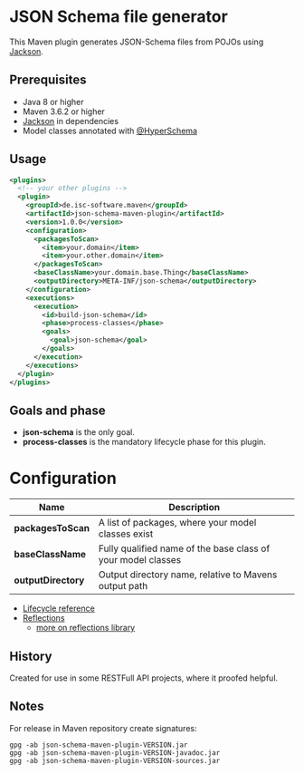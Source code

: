 # JSON Schema file generator

This Maven plugin generates JSON-Schema files from POJOs using
[Jackson](https://github.com/FasterXML/jackson-module-jsonSchema).

## Prerequisites
* Java 8 or higher
* Maven 3.6.2 or higher
* [Jackson](https://github.com/FasterXML/jackson-module-jsonSchema) in dependencies
* Model classes annotated with [@HyperSchema](https://fasterxml.github.io/jackson-module-jsonSchema/javadoc/2.9/com/fasterxml/jackson/module/jsonSchema/annotation/JsonHyperSchema.html)

## Usage

```xml
<plugins>
  <!-- your other plugins -->
  <plugin>
    <groupId>de.isc-software.maven</groupId>
    <artifactId>json-schema-maven-plugin</artifactId>
    <version>1.0.0</version>
    <configuration>
      <packagesToScan>
        <item>your.domain</item>
        <item>your.other.domain</item>
      </packagesToScan>
      <baseClassName>your.domain.base.Thing</baseClassName>
      <outputDirectory>META-INF/json-schema</outputDirectory>
    </configuration>
    <executions>
      <execution>
        <id>build-json-schema</id>
        <phase>process-classes</phase>
        <goals>
          <goal>json-schema</goal>
        </goals>
      </execution>
    </executions>
  </plugin>
</plugins>
```

## Goals and phase

* **json-schema** is the only goal.
* **process-classes** is the mandatory lifecycle phase for this plugin.

# Configuration

| Name | Description |
|------|------------|
| **packagesToScan** | A list of packages, where your model classes exist |
| **baseClassName** | Fully qualified name of the base class of your model classes |
| **outputDirectory** | Output directory name, relative to Mavens output path |

* [Lifecycle reference](https://maven.apache.org/guides/introduction/introduction-to-the-lifecycle.html)
* [Reflections](https://github.com/ronmamo/reflections)
    * [more on reflections library](https://code.google.com/archive/p/reflections/)
    
## History

Created for use in some RESTFull API projects, where it proofed helpful.

## Notes

For release in Maven repository create signatures:

```shell script
gpg -ab json-schema-maven-plugin-VERSION.jar
gpg -ab json-schema-maven-plugin-VERSION-javadoc.jar
gpg -ab json-schema-maven-plugin-VERSION-sources.jar
```
